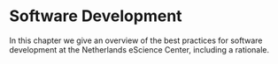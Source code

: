 # Software Development

In this chapter we give an overview of the best practices for software development at the Netherlands eScience Center, including a rationale.

